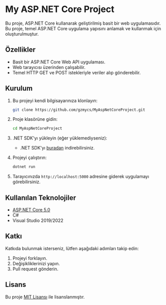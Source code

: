 # My ASP.NET Core Project

Bu proje, ASP.NET Core kullanarak geliştirilmiş basit bir web uygulamasıdır. Bu proje, temel ASP.NET Core uygulama yapısını anlamak ve kullanmak için oluşturulmuştur.

## Özellikler
- Basit bir ASP.NET Core Web API uygulaması.
- Web tarayıcısı üzerinden çalışabilir.
- Temel HTTP GET ve POST istekleriyle veriler alıp gönderebilir.

## Kurulum

1. Bu projeyi kendi bilgisayarınıza klonlayın:
    ```bash
    git clone https://github.com/gzmycs/MyAspNetCoreProject.git
    ```

2. Proje klasörüne gidin:
    ```bash
    cd MyAspNetCoreProject
    ```

3. .NET SDK'yı yükleyin (eğer yüklemediyseniz):
    - .NET SDK'yı [buradan](https://dotnet.microsoft.com/download/dotnet) indirebilirsiniz.

4. Projeyi çalıştırın:
    ```bash
    dotnet run
    ```

5. Tarayıcınızda `http://localhost:5000` adresine giderek uygulamayı görebilirsiniz.

## Kullanılan Teknolojiler
- [ASP.NET Core 5.0](https://dotnet.microsoft.com/en-us/apps/aspnet)
- C#
- Visual Studio 2019/2022

## Katkı
Katkıda bulunmak isterseniz, lütfen aşağıdaki adımları takip edin:
1. Projeyi forklayın.
2. Değişikliklerinizi yapın.
3. Pull request gönderin.

## Lisans
Bu proje [MIT Lisansı](https://opensource.org/licenses/MIT) ile lisanslanmıştır.
